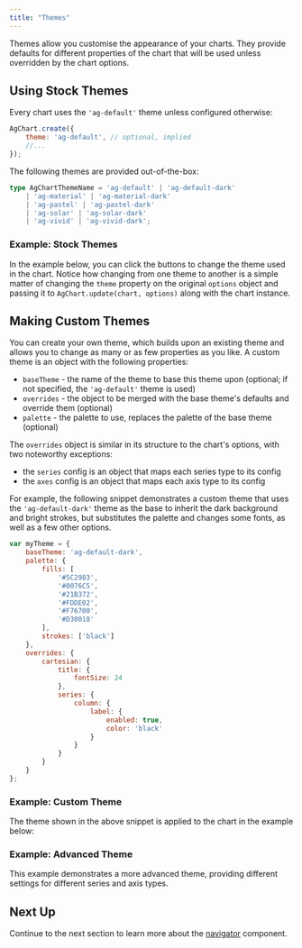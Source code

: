 ```yaml
---
title: "Themes"
---
```


Themes allow you customise the appearance of your charts. They provide defaults for different properties of the chart that will be used unless overridden by the chart options.

## Using Stock Themes

Every chart uses the `'ag-default'` theme unless configured otherwise:


```js
AgChart.create({
    theme: 'ag-default', // optional, implied
    //...
});
```

The following themes are provided out-of-the-box:

```ts
type AgChartThemeName = 'ag-default' | 'ag-default-dark'
    | 'ag-material' | 'ag-material-dark'
    | 'ag-pastel' | 'ag-pastel-dark'
    | 'ag-solar' | 'ag-solar-dark'
    | 'ag-vivid' | 'ag-vivid-dark';
```

### Example: Stock Themes

In the example below, you can click the buttons to change the theme used in the chart. Notice how changing from one theme to another is a simple matter of changing the `theme` property on the original `options` object and passing it to `AgChart.update(chart, options)` along with the chart instance.

<chart-example title='Stock Themes' name='stock-themes' type='generated'></chart-example>

## Making Custom Themes

You can create your own theme, which builds upon an existing theme and allows you to change as many or as few properties as you like. A custom theme is an object with the following properties:

- `baseTheme` - the name of the theme to base this theme upon (optional; if not specified, the `'ag-default'` theme is used)
- `overrides` - the object to be merged with the base theme's defaults and override them (optional)
- `palette` - the palette to use, replaces the palette of the base theme (optional)

The `overrides` object is similar in its structure to the chart's options, with two noteworthy exceptions:

- the `series` config is an object that maps each series type to its config
- the `axes` config is an object that maps each axis type to its config

For example, the following snippet demonstrates a custom theme that uses the `'ag-default-dark'` theme as the base to inherit the dark background and bright strokes, but substitutes the palette and changes some fonts, as well as a few other options.


```js
var myTheme = {
    baseTheme: 'ag-default-dark',
    palette: {
        fills: [
            '#5C2983',
            '#0076C5',
            '#21B372',
            '#FDDE02',
            '#F76700',
            '#D30018'
        ],
        strokes: ['black']
    },
    overrides: {
        cartesian: {
            title: {
                fontSize: 24
            },
            series: {
                column: {
                    label: {
                        enabled: true,
                        color: 'black'
                    }
                }
            }
        }
    }
};
```

### Example: Custom Theme

The theme shown in the above snippet is applied to the chart in the example below:

<chart-example title='Custom Theme' name='custom-theme' type='generated'></chart-example>

### Example: Advanced Theme

This example demonstrates a more advanced theme, providing different settings for different series and axis types.

<chart-example title='Advanced Theme' name='advanced-theme' type='generated'></chart-example>


## Next Up

Continue to the next section to learn more about the [navigator](/charts-navigator/) component.


